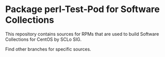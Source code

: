 # Package perl-Test-Pod for Software Collections

This repository contains sources for RPMs that are used
to build Software Collections for CentOS by SCLo SIG.

Find other branches for specific sources.
